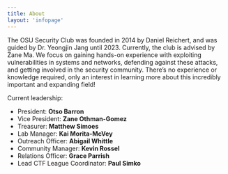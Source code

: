 ```yaml
---
title: About
layout: 'infopage'
---
```


The OSU Security Club was founded in 2014 by Daniel Reichert, and was guided by Dr. Yeongjin Jang until 2023. Currently, the club is advised by Zane Ma. We focus on gaining hands-on experience with exploiting vulnerabilities in systems and networks, defending against these attacks, and getting involved in the security community. There’s no experience or knowledge required, only an interest in learning more about this incredibly important and expanding field!

Current leadership:

- President: **Otso Barron**
- Vice President: **Zane Othman-Gomez**
- Treasurer: **Matthew Simoes**
- Lab Manager: **Kai Morita-McVey**
- Outreach Officer: **Abigail Whittle**
- Community Manager: **Kevin Rossel**
- Relations Officer: **Grace Parrish**
- Lead CTF League Coordinator: **Paul Simko**
